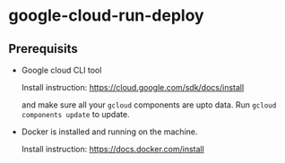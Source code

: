 # google-cloud-run-deploy

## Prerequisits

- Google cloud CLI tool

  Install instruction: https://cloud.google.com/sdk/docs/install
  
  and make sure all your `gcloud` components are upto data. Run `gcloud
  components update` to update.

- Docker is installed and running on the machine.

  Install instruction: https://docs.docker.com/install
